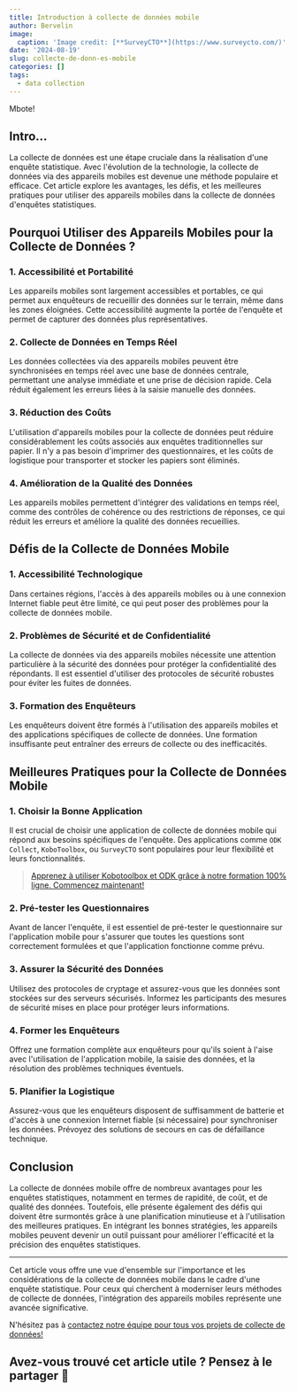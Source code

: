 ```yaml
---
title: Introduction à collecte de données mobile
author: Bervelin
image:
  caption: 'Image credit: [**SurveyCTO**](https://www.surveycto.com/)'
date: '2024-08-19'
slug: collecte-de-donn-es-mobile
categories: []
tags:
  - data collection
---
```


Mbote!

## Intro...

La collecte de données est une étape cruciale dans la réalisation d'une enquête statistique. Avec l'évolution de la technologie, la collecte de données via des appareils mobiles est devenue une méthode populaire et efficace. Cet article explore les avantages, les défis, et les meilleures pratiques pour utiliser des appareils mobiles dans la collecte de données d'enquêtes statistiques.

## Pourquoi Utiliser des Appareils Mobiles pour la Collecte de Données ?

### 1. Accessibilité et Portabilité
Les appareils mobiles sont largement accessibles et portables, ce qui permet aux enquêteurs de recueillir des données sur le terrain, même dans les zones éloignées. Cette accessibilité augmente la portée de l'enquête et permet de capturer des données plus représentatives.

### 2. Collecte de Données en Temps Réel
Les données collectées via des appareils mobiles peuvent être synchronisées en temps réel avec une base de données centrale, permettant une analyse immédiate et une prise de décision rapide. Cela réduit également les erreurs liées à la saisie manuelle des données.

### 3. Réduction des Coûts
L'utilisation d'appareils mobiles pour la collecte de données peut réduire considérablement les coûts associés aux enquêtes traditionnelles sur papier. Il n'y a pas besoin d'imprimer des questionnaires, et les coûts de logistique pour transporter et stocker les papiers sont éliminés.

### 4. Amélioration de la Qualité des Données
Les appareils mobiles permettent d'intégrer des validations en temps réel, comme des contrôles de cohérence ou des restrictions de réponses, ce qui réduit les erreurs et améliore la qualité des données recueillies.

## Défis de la Collecte de Données Mobile

### 1. Accessibilité Technologique
Dans certaines régions, l'accès à des appareils mobiles ou à une connexion Internet fiable peut être limité, ce qui peut poser des problèmes pour la collecte de données mobile.

### 2. Problèmes de Sécurité et de Confidentialité
La collecte de données via des appareils mobiles nécessite une attention particulière à la sécurité des données pour protéger la confidentialité des répondants. Il est essentiel d'utiliser des protocoles de sécurité robustes pour éviter les fuites de données.

### 3. Formation des Enquêteurs
Les enquêteurs doivent être formés à l'utilisation des appareils mobiles et des applications spécifiques de collecte de données. Une formation insuffisante peut entraîner des erreurs de collecte ou des inefficacités.

## Meilleures Pratiques pour la Collecte de Données Mobile

### 1. Choisir la Bonne Application
Il est crucial de choisir une application de collecte de données mobile qui répond aux besoins spécifiques de l'enquête. Des applications comme `ODK Collect`, `KoboToolbox`, ou `SurveyCTO` sont populaires pour leur flexibilité et leurs fonctionnalités.

> [Apprenez à utiliser Kobotoolbox et ODK grâce à notre formation 100% ligne. Commencez maintenant!](https://www.fdtk.org/pv-collecte-de-donnees-mobile)

### 2. Pré-tester les Questionnaires
Avant de lancer l'enquête, il est essentiel de pré-tester le questionnaire sur l'application mobile pour s'assurer que toutes les questions sont correctement formulées et que l'application fonctionne comme prévu.

### 3. Assurer la Sécurité des Données
Utilisez des protocoles de cryptage et assurez-vous que les données sont stockées sur des serveurs sécurisés. Informez les participants des mesures de sécurité mises en place pour protéger leurs informations.

### 4. Former les Enquêteurs
Offrez une formation complète aux enquêteurs pour qu'ils soient à l'aise avec l'utilisation de l'application mobile, la saisie des données, et la résolution des problèmes techniques éventuels.

### 5. Planifier la Logistique
Assurez-vous que les enquêteurs disposent de suffisamment de batterie et d'accès à une connexion Internet fiable (si nécessaire) pour synchroniser les données. Prévoyez des solutions de secours en cas de défaillance technique.

## Conclusion

La collecte de données mobile offre de nombreux avantages pour les enquêtes statistiques, notamment en termes de rapidité, de coût, et de qualité des données. Toutefois, elle présente également des défis qui doivent être surmontés grâce à une planification minutieuse et à l'utilisation des meilleures pratiques. En intégrant les bonnes stratégies, les appareils mobiles peuvent devenir un outil puissant pour améliorer l'efficacité et la précision des enquêtes statistiques.

---

Cet article vous offre une vue d'ensemble sur l'importance et les considérations de la collecte de données mobile dans le cadre d'une enquête statistique. Pour ceux qui cherchent à moderniser leurs méthodes de collecte de données, l'intégration des appareils mobiles représente une avancée significative.

N'hésitez pas à [contactez notre équipe pour tous vos projets de collecte de données!](mailto:fdtk.infos@gmail.com)

## Avez-vous trouvé cet article utile ? Pensez à le partager 🙌
